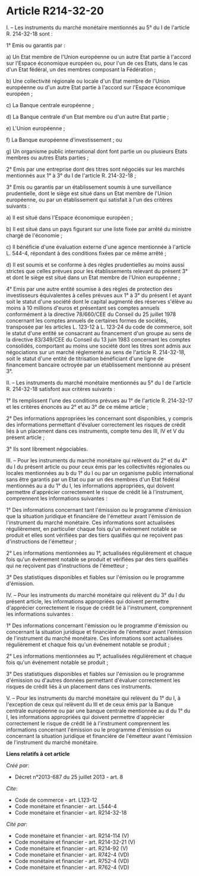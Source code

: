 # Article R214-32-20

I. – Les instruments du marché monétaire mentionnés au 5° du I de l'article R. 214-32-18 sont :

1° Emis ou garantis par :

a) Un Etat membre de l'Union européenne ou un autre Etat partie à l'accord sur l'Espace économique européen ou, pour l'un de
ces Etats, dans le cas d'un Etat fédéral, un des membres composant la Fédération ;

b) Une collectivité régionale ou locale d'un Etat membre de l'Union européenne ou d'un autre Etat partie à l'accord sur
l'Espace économique européen ;

c) La Banque centrale européenne ;

d) La Banque centrale d'un Etat membre ou d'un autre Etat partie ;

e) L'Union européenne ;

f) La Banque européenne d'investissement ; ou

g) Un organisme public international dont font partie un ou plusieurs Etats membres ou autres Etats parties ;

2° Emis par une entreprise dont des titres sont négociés sur les marchés mentionnés aux 1° à 3° du I de l'article R.
214-32-18 ;

3° Emis ou garantis par un établissement soumis à une surveillance prudentielle, dont le siège est situé dans un Etat membre
de l'Union européenne, ou par un établissement qui satisfait à l'un des critères suivants :

a) Il est situé dans l'Espace économique européen ;

b) Il est situé dans un pays figurant sur une liste fixée par arrêté du ministre chargé de l'économie ;

c) Il bénéficie d'une évaluation externe d'une agence mentionnée à l'article L. 544-4, répondant à des conditions fixées par
ce même arrêté ;

d) Il est soumis et se conforme à des règles prudentielles au moins aussi strictes que celles prévues pour les établissements
relevant du présent 3° et dont le siège est situé dans un Etat membre de l'Union européenne ;

4° Emis par une autre entité soumise à des règles de protection des investisseurs équivalentes à celles prévues aux 1° à 3°
du présent I et ayant soit le statut d'une société dont le capital augmenté des réserves s'élève au moins à 10 millions
d'euros et présentant ses comptes annuels conformément à la directive 78/660/CEE du Conseil du 25 juillet 1978 concernant les
comptes annuels de certaines formes de sociétés, transposée par les articles L. 123-12 à L. 123-24 du code de commerce, soit
le statut d'une entité se consacrant au financement d'un groupe au sens de la directive 83/349/CEE du Conseil du 13 juin 1983
concernant les comptes consolidés, comportant au moins une société dont les titres sont admis aux négociations sur un marché
réglementé au sens de l'article R. 214-32-18, soit le statut d'une entité de titrisation bénéficiant d'une ligne de
financement bancaire octroyée par un établissement mentionné au présent 3°.

II. – Les instruments du marché monétaire mentionnés au 5° du I de l'article R. 214-32-18 satisfont aux critères suivants :

1° Ils remplissent l'une des conditions prévues au 1° de l'article R. 214-32-17 et les critères énoncés au 2° et au 3° de ce
même article ;

2° Des informations appropriées les concernant sont disponibles, y compris des informations permettant d'évaluer correctement
les risques de crédit liés à un placement dans ces instruments, compte tenu des III, IV et V du présent article ;

3° Ils sont librement négociables.

III. – Pour les instruments du marché monétaire qui relèvent du 2° et du 4° du I du présent article ou pour ceux émis par les
collectivités régionales ou locales mentionnées au b du 1° du I ou par un organisme public international sans être garantis
par un Etat ou par un des membres d'un Etat fédéral mentionnés au a du 1° du I, les informations appropriées, qui doivent
permettre d'apprécier correctement le risque de crédit lié à l'instrument, comprennent les informations suivantes :

1° Des informations concernant tant l'émission ou le programme d'émission que la situation juridique et financière de
l'émetteur avant l'émission de l'instrument du marché monétaire. Ces informations sont actualisées régulièrement, en
particulier chaque fois qu'un événement notable se produit et elles sont vérifiées par des tiers qualifiés qui ne reçoivent
pas d'instructions de l'émetteur ;

2° Les informations mentionnées au 1°, actualisées régulièrement et chaque fois qu'un événement notable se produit et
vérifiées par des tiers qualifiés qui ne reçoivent pas d'instructions de l'émetteur ;

3° Des statistiques disponibles et fiables sur l'émission ou le programme d'émission.

IV. – Pour les instruments du marché monétaire qui relèvent du 3° du I du présent article, les informations appropriées qui
doivent permettre d'apprécier correctement le risque de crédit lié à l'instrument, comprennent les informations suivantes :

1° Des informations concernant l'émission ou le programme d'émission ou concernant la situation juridique et financière de
l'émetteur avant l'émission de l'instrument du marché monétaire. Ces informations sont actualisées régulièrement et chaque
fois qu'un événement notable se produit ;

2° Les informations mentionnées au 1°, actualisées régulièrement et chaque fois qu'un événement notable se produit ;

3° Des statistiques disponibles et fiables sur l'émission ou le programme d'émission ou d'autres données permettant d'évaluer
correctement les risques de crédit liés à un placement dans ces instruments.

V. – Pour les instruments du marché monétaire qui relèvent du 1° du I, à l'exception de ceux qui relèvent du III et de ceux
émis par la Banque centrale européenne ou par une banque centrale mentionnée au d du 1° du I, les informations appropriées
qui doivent permettre d'apprécier correctement le risque de crédit lié à l'instrument comprennent les informations concernant
l'émission ou le programme d'émission ou concernant la situation juridique et financière de l'émetteur avant l'émission de
l'instrument du marché monétaire.

**Liens relatifs à cet article**

_Créé par_:

  - Décret n°2013-687 du 25 juillet 2013 - art. 8

_Cite_:

  - Code de commerce - art. L123-12
  - Code monétaire et financier - art. L544-4
  - Code monétaire et financier - art. R214-32-18

_Cité par_:

  - Code monétaire et financier - art. R214-114 (V)
  - Code monétaire et financier - art. R214-32-21 (V)
  - Code monétaire et financier - art. R214-92 (V)
  - Code monétaire et financier - art. R742-4 (VD)
  - Code monétaire et financier - art. R752-4 (VD)
  - Code monétaire et financier - art. R762-4 (VD)
